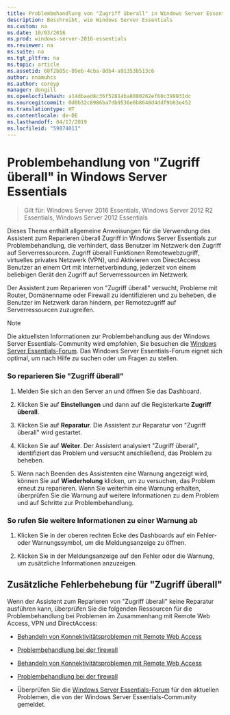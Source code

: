 ```yaml
---
title: Problembehandlung von "Zugriff überall" in Windows Server Essentials
description: Beschreibt, wie Windows Server Essentials
ms.custom: na
ms.date: 10/03/2016
ms.prod: windows-server-2016-essentials
ms.reviewer: na
ms.suite: na
ms.tgt_pltfrm: na
ms.topic: article
ms.assetid: 68f2b05c-09eb-4cba-8db4-a91353b513c6
author: nnamuhcs
ms.author: coreyp
manager: dongill
ms.openlocfilehash: a14dbaed8c36f52814ba8080262ef60c399931dc
ms.sourcegitcommit: 0d0b32c8986ba7db9536e0b8648d4ddf9b03e452
ms.translationtype: HT
ms.contentlocale: de-DE
ms.lasthandoff: 04/17/2019
ms.locfileid: "59874011"
---
```

# <a name="troubleshoot-anywhere-access-in-windows-server-essentials"></a>Problembehandlung von "Zugriff überall" in Windows Server Essentials

>Gilt für: Windows Server 2016 Essentials, Windows Server 2012 R2 Essentials, Windows Server 2012 Essentials

Dieses Thema enthält allgemeine Anweisungen für die Verwendung des Assistent zum Reparieren überall Zugriff in Windows Server Essentials zur Problembehandlung, die verhindert, dass Benutzer im Netzwerk den Zugriff auf Serverressourcen. Zugriff überall Funktionen Remotewebzugriff, virtuelles privates Netzwerk (VPN), und Aktivieren von DirectAccess Benutzer an einem Ort mit Internetverbindung, jederzeit von einem beliebigen Gerät den Zugriff auf Serverressourcen im Netzwerk.  
  
 Der Assistent zum Reparieren von "Zugriff überall" versucht, Probleme mit Router, Domänenname oder Firewall zu identifizieren und zu beheben, die Benutzer im Netzwerk daran hindern, per Remotezugriff auf Serverressourcen zuzugreifen.  
  
> [!NOTE]
>  Die aktuellsten Informationen zur Problembehandlung aus der Windows Server Essentials-Community wird empfohlen, Sie besuchen die [Windows Server Essentials-Forum](https://social.technet.microsoft.com/Forums/winserveressentials/threads). Das Windows Server Essentials-Forum eignet sich optimal, um nach Hilfe zu suchen oder um Fragen zu stellen.  
  
### <a name="to-repair-anywhere-access"></a>So reparieren Sie "Zugriff überall"  
  
1.  Melden Sie sich an den Server an und öffnen Sie das Dashboard.  
  
2.  Klicken Sie auf **Einstellungen** und dann auf die Registerkarte **Zugriff überall**.  
  
3.  Klicken Sie auf **Reparatur**. Die Assistent zur Reparatur von "Zugriff überall" wird gestartet.  
  
4.  Klicken Sie auf **Weiter**. Der Assistent analysiert "Zugriff überall", identifiziert das Problem und versucht anschließend, das Problem zu beheben.  
  
5.  Wenn nach Beenden des Assistenten eine Warnung angezeigt wird, können Sie auf **Wiederholung** klicken, um zu versuchen, das Problem erneut zu reparieren. Wenn Sie weiterhin eine Warnung erhalten, überprüfen Sie die Warnung auf weitere Informationen zu dem Problem und auf Schritte zur Problembehandlung.  
  
### <a name="to-get-more-information-about-an-alert"></a>So rufen Sie weitere Informationen zu einer Warnung ab  
  
1.  Klicken Sie in der oberen rechten Ecke des Dashboards auf ein Fehler- oder Warnungssymbol, um die Meldungsanzeige zu öffnen.  
  
2.  Klicken Sie in der Meldungsanzeige auf den Fehler oder die Warnung, um zusätzliche Informationen anzuzeigen.  
  
## <a name="additional-troubleshooting-for-anywhere-access"></a>Zusätzliche Fehlerbehebung für "Zugriff überall"  
 Wenn der Assistent zum Reparieren von "Zugriff überall" keine Reparatur ausführen kann, überprüfen Sie die folgenden Ressourcen für die Problembehandlung bei Problemen im Zusammenhang mit Remote Web Access, VPN und DirectAccess:  
  

-   [Behandeln von Konnektivitätsproblemen mit Remote Web Access](Troubleshoot-Remote-Web-Access-connectivity-in-Windows-Server-Essentials.md)  
  
-   [Problembehandlung bei der firewall](Troubleshoot-your-firewall-in-Windows-Server-Essentials.md)  

-   [Behandeln von Konnektivitätsproblemen mit Remote Web Access](../support/Troubleshoot-Remote-Web-Access-connectivity-in-Windows-Server-Essentials.md)  
  
-   [Problembehandlung bei der firewall](../support/Troubleshoot-your-firewall-in-Windows-Server-Essentials.md)  

  
-   Überprüfen Sie die [Windows Server Essentials-Forum](https://social.technet.microsoft.com/Forums/winserveressentials/threads) für den aktuellen Problemen, die von der Windows Server Essentials-Community gemeldet.
